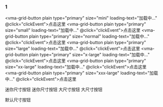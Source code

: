 ### 1

<vma-grid-button plain type="primary" size="mini" loading-text="加载中..." @click="clickEvent">点击这里</vma-grid-button>
<vma-grid-button plain type="primary" size="small" loading-text="加载中..." @click="clickEvent">点击这里</vma-grid-button>
<vma-grid-button plain type="primary" size="normal" loading-text="加载中..." @click="clickEvent">点击这里</vma-grid-button>
<vma-grid-button plain type="primary" size="large" loading-text="加载中..." @click="clickEvent">点击这里</vma-grid-button>
<vma-grid-button plain type="primary" size="x-large" loading-text="加载中..." @click="clickEvent">点击这里</vma-grid-button>
<vma-grid-button plain type="primary" size="xx-large" loading-text="加载中..." @click="clickEvent">点击这里</vma-grid-button>
<vma-grid-button plain type="primary" size="xxx-large" loading-text="加载中..." @click="clickEvent">点击这里</vma-grid-button>

<vma-grid-button :loading="isLoading" :disabled="isLoading" type="default" size="mini" loading-text="加载中...">
迷你尺寸按钮</vma-grid-button>
<vma-grid-button plain :loading="isLoading" type="warning" size="mini" loading-text="加载中...">迷你尺寸按钮</vma-grid-button>
<vma-grid-button round type="primary" size="large" icon="bookmark">大尺寸按钮</vma-grid-button>
<vma-grid-button plain round type="primary" size="mini" icon="bookmark">大尺寸按钮</vma-grid-button>

<vma-grid-button round plain type="success" icon="bookmark" icon-position="right">默认尺寸按钮</vma-grid-button>
<vma-grid-button type="warning" size="small" icon="bookmark"></vma-grid-button>
<vma-grid-button type="danger" round disabled size="small" icon="bookmark"></vma-grid-button>

<script lang="ts">
  import {defineComponent, reactive, ref} from 'vue';
  export default defineComponent({
    name: 'Button',
    setup() {
      const isLoading = ref(false);
      const inputValue = ref<String>('测试文本');
      const selectedValues = ref<String>('2');
      const checkedValues = reactive(['2', '3']);

      const gridData = reactive([{
        name: 'sheet 1',
        r: 10,
        c: 20,
        status: 0,
        index: 0,
        order: 0,
        hide: 0,
        config: {
            freeze: {
                l: 2,
                t: 3,
                r: 9,
                b: 12
            },
            merge: [{
                r: 2,
                c: 3,
                rs: 3,
                cs: 4
            }],
            rh: [{
                r: 2,
                h: 24
            }, {
                r:4,
                h: 48
            }],
            cw: [{
                c: 3,
                w: 120
            }, {
                c: 7,
                w: 148
            }],
            rv: [{
                r: 7,
                v: 0
            }, {
                r: 8,
                v: 0
            }],
            cv: [{
                c: 7,
                v: 0
            }],
            border: [{
                type: 'cell',
                r: 7,
                c: 7,
                v: {
                    l: {
                        s: 1,
                        cl: 'red'
                    },
                    r: {
                        s: 1,
                        cl: 'rgba(99,99,99,0.7)'
                    },
                    t: {
                        s: 1,
                        cl: 'rgb(200,200,200)'
                    },
                    b: {
                        s: 1,
                        cl: '#56789A'
                    },
                }
            }, {
                type: 'range',
                r: [8, 9],
                c: [4, 6],
                bt: 'border-all',
                s: 1,
                cl: 'cyan'
            }]
        },
        data: [
            {
                r: 1, 
                c: 2, 
                v: '123'
            }, 
            {
                r: 10, 
                c: 20, 
                v: 123
            }, 
            {
                r: 7, 
                c: 4, 
                v: '值1值1值1值1值1值1值1值1值1值1值1值1值1值1值1值1值1值1值1值1值1值1值1值1值1值1值1值1值1值1值1值1'
            }
        ]
    }, {
        name: 'sheet 2',
        r: 15,
        c: 25,
        status: 0,
        index: 1,
        order: 1,
        hide: 0,
        data: []
    }]);

      const clickEvent = () => {
        isLoading.value = !isLoading.value
      };

      const changeMethod = (msg, event) => {
        console.log('changeMethod');
        console.log(event);
        console.log(msg);
      };

      return {
        isLoading,
        selectedValues,
        checkedValues,
        clickEvent,
        changeMethod,
        gridData,
        inputValue,
      }
    },
  })
</script>
